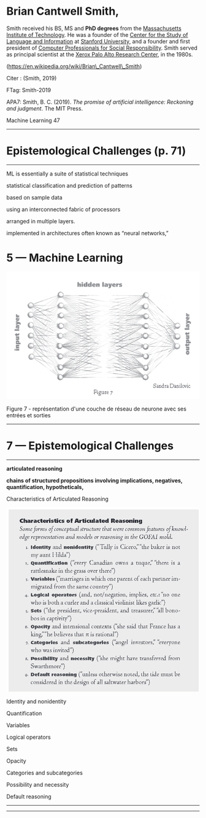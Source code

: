 Brian Cantwell Smith,
=====================

  

Smith received his BS, MS and **PhD degrees** from the [Massachusetts Institute of Technology](https://en.wikipedia.org/wiki/Massachusetts_Institute_of_Technology "Massachusetts Institute of Technology"). He was a founder of the [Center for the Study of Language and Information](https://en.wikipedia.org/wiki/Center_for_the_Study_of_Language_and_Information "Center for the Study of Language and Information") at [Stanford University](https://en.wikipedia.org/wiki/Stanford_University "Stanford University"), and a founder and first president of [Computer Professionals for Social Responsibility](https://en.wikipedia.org/wiki/Computer_Professionals_for_Social_Responsibility "Computer Professionals for Social Responsibility"). Smith served as principal scientist at the [Xerox Palo Alto Research Center](https://en.wikipedia.org/wiki/Xerox_Palo_Alto_Research_Center "Xerox Palo Alto Research Center"), in the 1980s.

(https://en.wikipedia.org/wiki/Brian\_Cantwell\_Smith)

  

Citer : (Smith, 2019)

FTag: Smith-2019

APA7: Smith, B. C. (2019). _The promise of artificial intelligence: Reckoning and judgment_. The MIT Press.



Machine Learning 47



-------------------------------------------------------

Epistemological Challenges (p. 71)
==================================

--------------------------------------------------------



ML is essentially a suite of statistical techniques



statistical classification and prediction of patterns



based on sample data



using an interconnected fabric of processors



arranged in multiple layers.



implemented in architectures often known as “neural networks,”



5 — Machine Learning
====================





![](1EbP7TLDDXWJSZftjt9u.png)




Figure 7 - représentation d'une couche de réseau de neurone avec ses entrées et sorties  


------------------------------------------------------

**7 — Epistemological Challenges**
==================================

------------------------------------------------------



**articulated reasoning**



**chains of structured propositions involving implications, negatives, quantification, hypotheticals,**



Characteristics of Articulated Reasoning





![](12Uxzpryn4KHAfN4LUKD.png)



Identity and nonidentity



Quantification



Variables



Logical operators



Sets



Opacity



Categories and subcategories



Possibility and necessity



Default reasoning






----

----

